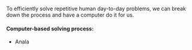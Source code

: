 To efficiently solve repetitive human day-to-day problems, we can break down the process and have a computer do it for us.

#### Computer-based solving process:
- Anala